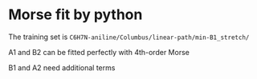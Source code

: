 # Morse fit by python
The training set is `C6H7N-aniline/Columbus/linear-path/min-B1_stretch/`

A1 and B2 can be fitted perfectly with 4th-order Morse

B1 and A2 need additional terms
